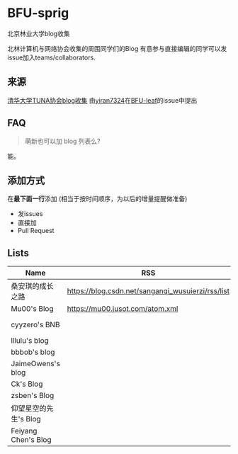 # BFU-sprig
北京林业大学blog收集

北林计算机与网络协会收集的周围同学们的Blog
有意参与直接编辑的同学可以发issue加入teams/collaborators.
## 来源
 [清华大学TUNA协会blog收集](https://github.com/tuna/blogroll)
   由[yiran7324](https://github.com/yiran7324)在[BFU-leaf](https://github.com/bljx/BFU-leaf)的issue中提出

## FAQ

> 萌新也可以加 blog 列表么?

能。


## 添加方式

在**最下面一行**添加 (相当于按时间顺序，为以后的增量提醒做准备)

 - 发issues
 - 直接加
 - Pull Request

## Lists

| Name | RSS | HTML |
| --   | --  | --   |
| 桑安琪的成长之路 | https://blog.csdn.net/sanganqi_wusuierzi/rss/list | https://blog.csdn.net/sanganqi_wusuierzi |
| Mu00's Blog | https://mu00.jusot.com/atom.xml | https://mu00.jusot.com |
| cyyzero's BNB |  | https://cyyzero.github.io  https://cyyzero.herokuapp.com |
| lllulu's blog |  | http://lllulu.cf |
| bbbob's blog |  | http://bbbob.win |
| JaimeOwens's blog |  | http://www.jaimeowens.cn |
| Ck's Blog |  | https://chenkai.tk |
| zsben's Blog |  | https://www.cnblogs.com/zsben991126/ |
| 仰望星空的先生's Blog |  | https://www.jianshu.com/u/aeb5c735d8de |
| Feiyang Chen's Blog |  | http://blog.leanote.com/chenfeiyang |

